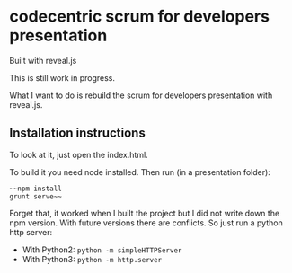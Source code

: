 # codecentric scrum for developers presentation

Built with reveal.js

This is still work in progress.

What I want to do is rebuild the scrum for developers presentation with reveal.js.

## Installation instructions

To look at it, just open the index.html.

To build it you need node installed. Then run (in a presentation folder):
```console
~~npm install
grunt serve~~

```

Forget that, it worked when I built the project but I did not write down
the npm version. With future versions there are conflicts. So just run a
python http server:

* With Python2:
`python -m simpleHTTPServer`
* With Python3:
`python -m http.server`
